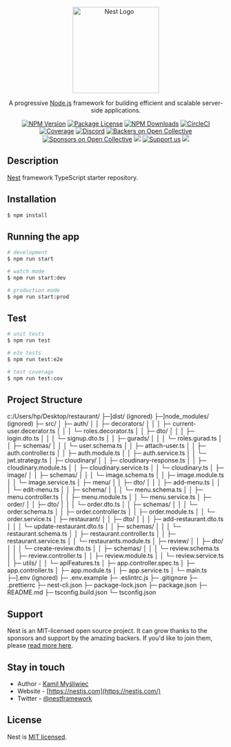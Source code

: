 <p align="center">
  <a href="http://nestjs.com/" target="blank"><img src="https://nestjs.com/img/logo-small.svg" width="200" alt="Nest Logo" /></a>
</p>

[circleci-image]: https://img.shields.io/circleci/build/github/nestjs/nest/master?token=abc123def456
[circleci-url]: https://circleci.com/gh/nestjs/nest

  <p align="center">A progressive <a href="http://nodejs.org" target="_blank">Node.js</a> framework for building efficient and scalable server-side applications.</p>
    <p align="center">
<a href="https://www.npmjs.com/~nestjscore" target="_blank"><img src="https://img.shields.io/npm/v/@nestjs/core.svg" alt="NPM Version" /></a>
<a href="https://www.npmjs.com/~nestjscore" target="_blank"><img src="https://img.shields.io/npm/l/@nestjs/core.svg" alt="Package License" /></a>
<a href="https://www.npmjs.com/~nestjscore" target="_blank"><img src="https://img.shields.io/npm/dm/@nestjs/common.svg" alt="NPM Downloads" /></a>
<a href="https://circleci.com/gh/nestjs/nest" target="_blank"><img src="https://img.shields.io/circleci/build/github/nestjs/nest/master" alt="CircleCI" /></a>
<a href="https://coveralls.io/github/nestjs/nest?branch=master" target="_blank"><img src="https://coveralls.io/repos/github/nestjs/nest/badge.svg?branch=master#9" alt="Coverage" /></a>
<a href="https://discord.gg/G7Qnnhy" target="_blank"><img src="https://img.shields.io/badge/discord-online-brightgreen.svg" alt="Discord"/></a>
<a href="https://opencollective.com/nest#backer" target="_blank"><img src="https://opencollective.com/nest/backers/badge.svg" alt="Backers on Open Collective" /></a>
<a href="https://opencollective.com/nest#sponsor" target="_blank"><img src="https://opencollective.com/nest/sponsors/badge.svg" alt="Sponsors on Open Collective" /></a>
  <a href="https://paypal.me/kamilmysliwiec" target="_blank"><img src="https://img.shields.io/badge/Donate-PayPal-ff3f59.svg"/></a>
    <a href="https://opencollective.com/nest#sponsor"  target="_blank"><img src="https://img.shields.io/badge/Support%20us-Open%20Collective-41B883.svg" alt="Support us"></a>
  <a href="https://twitter.com/nestframework" target="_blank"><img src="https://img.shields.io/twitter/follow/nestframework.svg?style=social&label=Follow"></a>
</p>


## Description

[Nest](https://github.com/nestjs/nest) framework TypeScript starter repository.

## Installation

```bash
$ npm install
```

## Running the app

```bash
# development
$ npm run start

# watch mode
$ npm run start:dev

# production mode
$ npm run start:prod
```

## Test

```bash
# unit tests
$ npm run test

# e2e tests
$ npm run test:e2e

# test coverage
$ npm run test:cov
```
## Project Structure
c:/Users/hp/Desktop/restaurant/
  ├─]dist/ (ignored)
  ├─]node_modules/ (ignored)
  ├─ src/
  │  ├─ auth/
  │  │  ├─ decorators/
  │  │  │  ├─ current-user.decerator.ts
  │  │  │  └─ roles.decorator.ts
  │  │  ├─ dto/
  │  │  │  ├─ login.dto.ts
  │  │  │  └─ signup.dto.ts
  │  │  ├─ gurads/
  │  │  │  └─ roles.gurad.ts
  │  │  ├─ schemas/
  │  │  │  └─ user.schema.ts
  │  │  ├─ attach-user.ts
  │  │  ├─ auth.controller.ts
  │  │  ├─ auth.module.ts
  │  │  ├─ auth.service.ts
  │  │  └─ jwt.strategy.ts
  │  ├─ cloudinary/
  │  │  ├─ cloudinary-response.ts
  │  │  ├─ cloudinary.module.ts
  │  │  ├─ cloudinary.service.ts
  │  │  └─ cloudinary.ts
  │  ├─ image/
  │  │  ├─ schemas/
  │  │  │  └─ image.schema.ts
  │  │  ├─ image.module.ts
  │  │  └─ image.service.ts
  │  ├─ menu/
  │  │  ├─ dto/
  │  │  │  ├─ add-menu.ts
  │  │  │  └─ edit-menu.ts
  │  │  ├─ schema/
  │  │  │  └─ menu.schema.ts
  │  │  ├─ menu.controller.ts
  │  │  ├─ menu.module.ts
  │  │  └─ menu.service.ts
  │  ├─ order/
  │  │  ├─ dto/
  │  │  │  └─ order.dto.ts
  │  │  ├─ schemas/
  │  │  │  └─ order.schema.ts
  │  │  ├─ order.controller.ts
  │  │  ├─ order.module.ts
  │  │  └─ order.service.ts
  │  ├─ restaurant/
  │  │  ├─ dto/
  │  │  │  ├─ add-restaurant.dto.ts
  │  │  │  └─ update-restaurant.dto.ts
  │  │  ├─ schemas/
  │  │  │  └─ restaurant.schema.ts
  │  │  ├─ restaurant.controller.ts
  │  │  ├─ restaurant.service.ts
  │  │  └─ restaurants.module.ts
  │  ├─ review/
  │  │  ├─ dto/
  │  │  │  └─ create-review.dto.ts
  │  │  ├─ schemas/
  │  │  │  └─ review.schema.ts
  │  │  ├─ review.controller.ts
  │  │  ├─ review.module.ts
  │  │  └─ review.service.ts
  │  ├─ utils/
  │  │  └─ apiFeatures.ts
  │  ├─ app.controller.spec.ts
  │  ├─ app.controller.ts
  │  ├─ app.module.ts
  │  ├─ app.service.ts
  │  └─ main.ts
  ├─].env (ignored)
  ├─ .env.example
  ├─ .eslintrc.js
  ├─ .gitignore
  ├─ .prettierrc
  ├─ nest-cli.json
  ├─ package-lock.json
  ├─ package.json
  ├─ README.md
  ├─ tsconfig.build.json
  └─ tsconfig.json

## Support

Nest is an MIT-licensed open source project. It can grow thanks to the sponsors and support by the amazing backers. If you'd like to join them, please [read more here](https://docs.nestjs.com/support).

## Stay in touch

- Author - [Kamil Myśliwiec](https://kamilmysliwiec.com)
- Website - [https://nestjs.com](https://nestjs.com/)
- Twitter - [@nestframework](https://twitter.com/nestframework)

## License

Nest is [MIT licensed](LICENSE).
